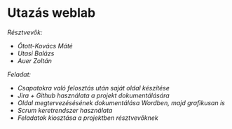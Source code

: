 # Utazás weblab 
 
 <i>Résztvevők:<i>
 <ul>
      <li>Ótott-Kovács Máté</li>
      <li>Utasi Balázs</li>
      <li>Auer Zoltán</li>
</ul>


Feladat:
 <ul>
      <li>Csapatokra való felosztás után saját oldal készítése</li>
      <li>Jira + Github használata a projekt dokumentálására</li>
      <li>Oldal megtervezésésének dokumentálása Wordben, majd grafikusan is</li>
      <li>Scrum keretrendszer használata</li>
      <li>Feladatok kiosztása a projektben résztvevőknek</li>
</ul>
 
